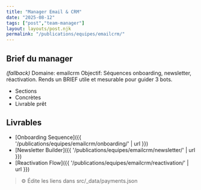 ```yaml
---
title: "Manager Email & CRM"
date: "2025-08-12"
tags: ["post","team-manager"]
layout: layouts/post.njk
permalink: "/publications/equipes/emailcrm/"
---
```

## Brief du manager

*(fallback)* Domaine: emailcrm
Objectif: Séquences onboarding, newsletter, réactivation.
Rends un BRIEF utile et mesurable pour guider 3 bots.

- Sections
- Concrètes
- Livrable prêt

## Livrables
- [Onboarding Sequence]({{ '/publications/equipes/emailcrm/onboarding/' | url }})
- [Newsletter Builder]({{ '/publications/equipes/emailcrm/newsletter/' | url }})
- [Reactivation Flow]({{ '/publications/equipes/emailcrm/reactivation/' | url }})

> ⚙️ Édite les liens dans src/_data/payments.json
